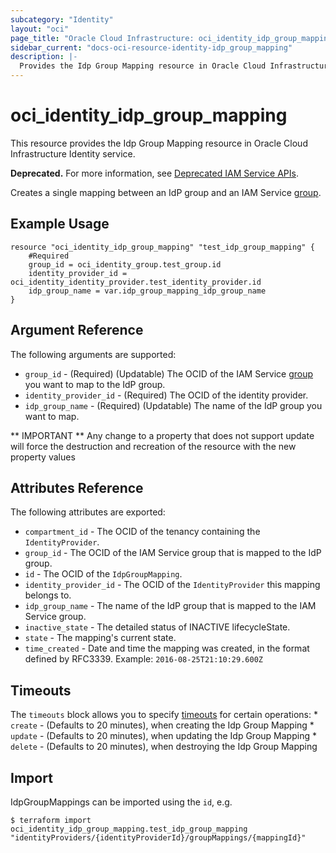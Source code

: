 ```yaml
---
subcategory: "Identity"
layout: "oci"
page_title: "Oracle Cloud Infrastructure: oci_identity_idp_group_mapping"
sidebar_current: "docs-oci-resource-identity-idp_group_mapping"
description: |-
  Provides the Idp Group Mapping resource in Oracle Cloud Infrastructure Identity service
---
```


# oci_identity_idp_group_mapping
This resource provides the Idp Group Mapping resource in Oracle Cloud Infrastructure Identity service.

**Deprecated.** For more information, see [Deprecated IAM Service APIs](https://docs.cloud.oracle.com/iaas/Content/Identity/Reference/deprecatediamapis.htm).

Creates a single mapping between an IdP group and an IAM Service
[group](https://docs.cloud.oracle.com/iaas/api/#/en/identity/20160918/Group/).


## Example Usage

```hcl
resource "oci_identity_idp_group_mapping" "test_idp_group_mapping" {
	#Required
	group_id = oci_identity_group.test_group.id
	identity_provider_id = oci_identity_identity_provider.test_identity_provider.id
	idp_group_name = var.idp_group_mapping_idp_group_name
}
```

## Argument Reference

The following arguments are supported:

* `group_id` - (Required) (Updatable) The OCID of the IAM Service [group](https://docs.cloud.oracle.com/iaas/api/#/en/identity/20160918/Group/) you want to map to the IdP group. 
* `identity_provider_id` - (Required) The OCID of the identity provider.
* `idp_group_name` - (Required) (Updatable) The name of the IdP group you want to map.


** IMPORTANT **
Any change to a property that does not support update will force the destruction and recreation of the resource with the new property values

## Attributes Reference

The following attributes are exported:

* `compartment_id` - The OCID of the tenancy containing the `IdentityProvider`.
* `group_id` - The OCID of the IAM Service group that is mapped to the IdP group.
* `id` - The OCID of the `IdpGroupMapping`.
* `identity_provider_id` - The OCID of the `IdentityProvider` this mapping belongs to.
* `idp_group_name` - The name of the IdP group that is mapped to the IAM Service group.
* `inactive_state` - The detailed status of INACTIVE lifecycleState.
* `state` - The mapping's current state.
* `time_created` - Date and time the mapping was created, in the format defined by RFC3339.  Example: `2016-08-25T21:10:29.600Z` 

## Timeouts

The `timeouts` block allows you to specify [timeouts](https://registry.terraform.io/providers/hashicorp/oci/latest/docs/guides/changing_timeouts) for certain operations:
	* `create` - (Defaults to 20 minutes), when creating the Idp Group Mapping
	* `update` - (Defaults to 20 minutes), when updating the Idp Group Mapping
	* `delete` - (Defaults to 20 minutes), when destroying the Idp Group Mapping


## Import

IdpGroupMappings can be imported using the `id`, e.g.

```
$ terraform import oci_identity_idp_group_mapping.test_idp_group_mapping "identityProviders/{identityProviderId}/groupMappings/{mappingId}" 
```

